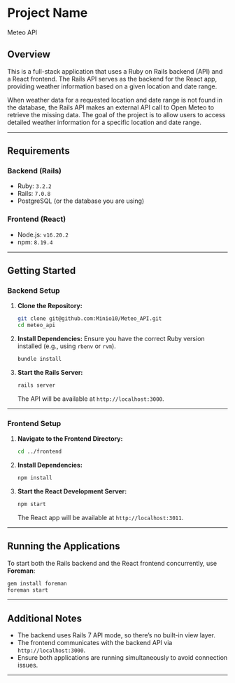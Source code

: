 
# Project Name
Meteo API

## Overview
This is a full-stack application that uses a Ruby on Rails backend (API) and a React frontend. The Rails API serves as the backend for the React app, providing weather information based on a given location and date range.

When weather data for a requested location and date range is not found in the database, the Rails API makes an external API call to Open Meteo to retrieve the missing data. The goal of the project is to allow users to access detailed weather information for a specific location and date range.

---

## Requirements

### Backend (Rails)
- Ruby: `3.2.2`
- Rails: `7.0.8`
- PostgreSQL (or the database you are using)

### Frontend (React)
- Node.js: `v16.20.2`
- npm: `8.19.4`

---

## Getting Started

### Backend Setup

1. **Clone the Repository:**
   ```bash
   git clone git@github.com:Minio10/Meteo_API.git
   cd meteo_api
   ```

2. **Install Dependencies:**
   Ensure you have the correct Ruby version installed (e.g., using `rbenv` or `rvm`).
   ```bash
   bundle install
   ```

3. **Start the Rails Server:**
   ```bash
   rails server
   ```
   The API will be available at `http://localhost:3000`.

---

### Frontend Setup

1. **Navigate to the Frontend Directory:**
   ```bash
   cd ../frontend
   ```

2. **Install Dependencies:**
   ```bash
   npm install
   ```

3. **Start the React Development Server:**
   ```bash
   npm start
   ```
   The React app will be available at `http://localhost:3011`.

---

## Running the Applications

To start both the Rails backend and the React frontend concurrently, use **Foreman**:

```bash
gem install foreman
foreman start
```
---
## Additional Notes

- The backend uses Rails 7 API mode, so there’s no built-in view layer.
- The frontend communicates with the backend API via `http://localhost:3000`.
- Ensure both applications are running simultaneously to avoid connection issues.

---
